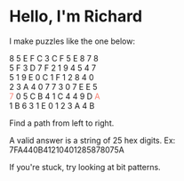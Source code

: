 # Hello, I'm Richard

I make puzzles like the one below:

<div>8 5 E F C 3 C F 5 E 8 7 8</div>
<div>5 F 3 D 7 F 2 1 9 4 5 4 7</div>
<div>5 1 9 E 0 C 1 F 1 2 8 4 0</div>
<div>2 3 A 4 0 7 7 3 0 7 E E 5</div>
<div><span style="color:salmon">7</span> 0 5 C B 4 1 C 4 4 9 D <span style="color:salmon">A</span></div>
<div>1 B 6 3 1 E 0 1 2 3 A 4 B</div>

Find a path from left to right. 

A valid answer is a string of 25 hex digits. Ex: 7FA440B41210401285878075A

If you're stuck, try looking at bit patterns.

